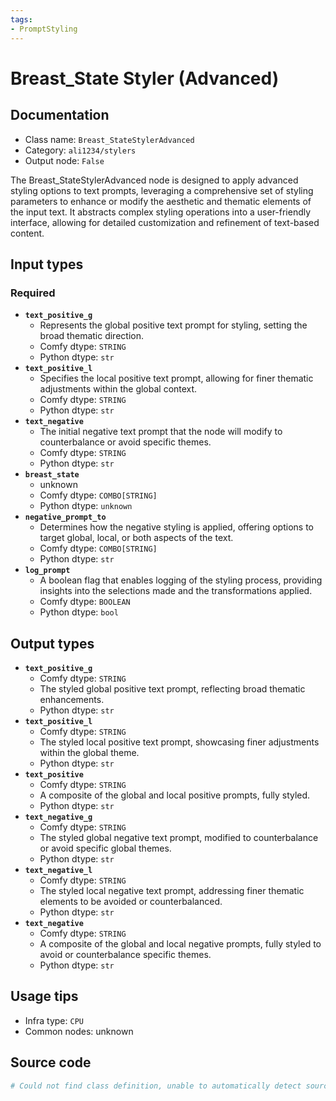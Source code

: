 ```yaml
---
tags:
- PromptStyling
---
```


# Breast_State Styler (Advanced)
## Documentation
- Class name: `Breast_StateStylerAdvanced`
- Category: `ali1234/stylers`
- Output node: `False`

The Breast_StateStylerAdvanced node is designed to apply advanced styling options to text prompts, leveraging a comprehensive set of styling parameters to enhance or modify the aesthetic and thematic elements of the input text. It abstracts complex styling operations into a user-friendly interface, allowing for detailed customization and refinement of text-based content.
## Input types
### Required
- **`text_positive_g`**
    - Represents the global positive text prompt for styling, setting the broad thematic direction.
    - Comfy dtype: `STRING`
    - Python dtype: `str`
- **`text_positive_l`**
    - Specifies the local positive text prompt, allowing for finer thematic adjustments within the global context.
    - Comfy dtype: `STRING`
    - Python dtype: `str`
- **`text_negative`**
    - The initial negative text prompt that the node will modify to counterbalance or avoid specific themes.
    - Comfy dtype: `STRING`
    - Python dtype: `str`
- **`breast_state`**
    - unknown
    - Comfy dtype: `COMBO[STRING]`
    - Python dtype: `unknown`
- **`negative_prompt_to`**
    - Determines how the negative styling is applied, offering options to target global, local, or both aspects of the text.
    - Comfy dtype: `COMBO[STRING]`
    - Python dtype: `str`
- **`log_prompt`**
    - A boolean flag that enables logging of the styling process, providing insights into the selections made and the transformations applied.
    - Comfy dtype: `BOOLEAN`
    - Python dtype: `bool`
## Output types
- **`text_positive_g`**
    - Comfy dtype: `STRING`
    - The styled global positive text prompt, reflecting broad thematic enhancements.
    - Python dtype: `str`
- **`text_positive_l`**
    - Comfy dtype: `STRING`
    - The styled local positive text prompt, showcasing finer adjustments within the global theme.
    - Python dtype: `str`
- **`text_positive`**
    - Comfy dtype: `STRING`
    - A composite of the global and local positive prompts, fully styled.
    - Python dtype: `str`
- **`text_negative_g`**
    - Comfy dtype: `STRING`
    - The styled global negative text prompt, modified to counterbalance or avoid specific global themes.
    - Python dtype: `str`
- **`text_negative_l`**
    - Comfy dtype: `STRING`
    - The styled local negative text prompt, addressing finer thematic elements to be avoided or counterbalanced.
    - Python dtype: `str`
- **`text_negative`**
    - Comfy dtype: `STRING`
    - A composite of the global and local negative prompts, fully styled to avoid or counterbalance specific themes.
    - Python dtype: `str`
## Usage tips
- Infra type: `CPU`
- Common nodes: unknown


## Source code
```python
# Could not find class definition, unable to automatically detect source code
```
